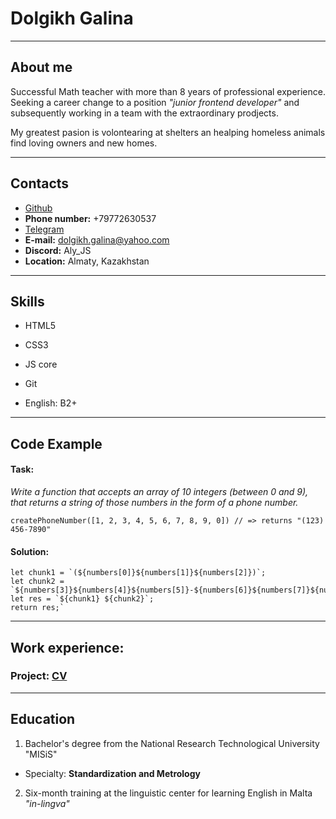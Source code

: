 # **Dolgikh Galina**
*********
## About me
Successful Math teacher with more than 8 years of professional experience. Seeking a career change to a position *"junior frontend developer"* and subsequently working in a team with the extraordinary prodjects.

My greatest pasion is volontearing at shelters an healping homeless animals find loving owners and new homes.

*********
## Contacts

- [Github](https://github.com/Galina-JS)
- **Phone number:** +79772630537
- [Telegram](https://t.me/AlyTricks)
- **E-mail:** dolgikh.galina@yahoo.com
- **Discord:** Aly_JS
- **Location:** Almaty, Kazakhstan

*********
## Skills

* HTML5

* CSS3

* JS core

* Git

* English: B2+

*********
## Code Example
#### Task: 
*Write a function that accepts an array of 10 integers (between 0 and 9), that returns a string of those numbers in the form of a phone number.*

    createPhoneNumber([1, 2, 3, 4, 5, 6, 7, 8, 9, 0]) // => returns "(123) 456-7890"
#### Solution: 
    let chunk1 = `(${numbers[0]}${numbers[1]}${numbers[2]})`;
    let chunk2 = `${numbers[3]}${numbers[4]}${numbers[5]}-${numbers[6]}${numbers[7]}${numbers[8]}${numbers[9]}`;
    let res = `${chunk1} ${chunk2}`;
    return res;`

*********
## Work experience:
### Project: [CV](https://Galina-JS.github.io/rsschool-cv/cv)
*********
## Education
1. Bachelor's degree from the National Research Technological University "MISiS"

- Specialty: **Standardization and Metrology**



2. Six-month training at the linguistic center for learning English in Malta *"in-lingva"*
